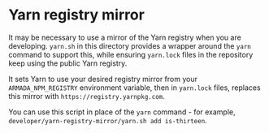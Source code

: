 # Yarn registry mirror

It may be necessary to use a mirror of the Yarn registry when you are
developing. `yarn.sh` in this directory provides a wrapper around the `yarn`
command to support this, while ensuring `yarn.lock` files in the repository keep
using the public Yarn registry.

It sets Yarn to use your desired registry mirror from your `ARMADA_NPM_REGISTRY`
environment variable, then in `yarn.lock` files, replaces this mirror with
`https://registry.yarnpkg.com`.

You can use this script in place of the `yarn` command - for example,
`developer/yarn-registry-mirror/yarn.sh add is-thirteen`.
